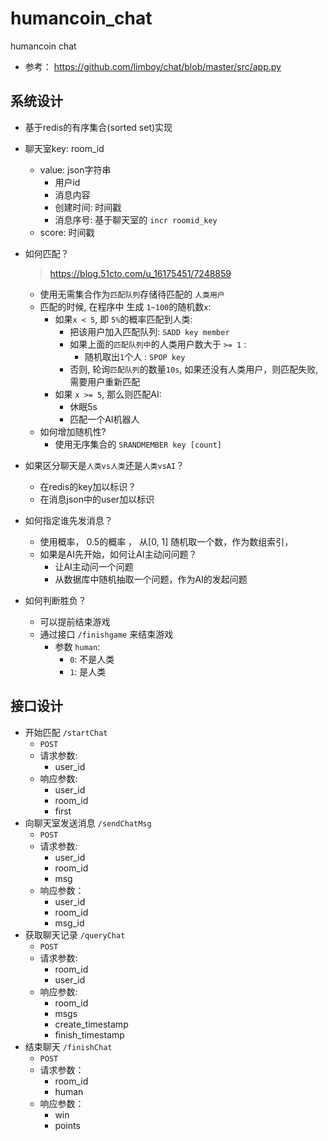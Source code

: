 # humancoin_chat
humancoin chat


- 参考： https://github.com/limboy/chat/blob/master/src/app.py

## 系统设计
- 基于redis的有序集合(sorted set)实现
- 聊天室key:  room_id
  - value:  json字符串
    - 用户id
    - 消息内容
    - 创建时间: 时间戳
    - 消息序号: 基于聊天室的 `incr roomid_key`
  - score: 时间戳
- 如何匹配？
    > https://blog.51cto.com/u_16175451/7248859
  - 使用无需集合作为`匹配队列`存储待匹配的 `人类用户`
  - 匹配的时候, 在程序中 生成 `1~100`的随机数`x`:
    - 如果`x < 5`, 即 `5%`的概率匹配到人类:
      - 把该用户加入匹配队列: `SADD key member`
      - 如果上面的`匹配队列中`的人类用户数大于 `>= 1` :
        - 随机取出`1`个人 : `SPOP key`
      - 否则, 轮询`匹配队列`的数量`10s`, 如果还没有人类用户，则匹配失败, 需要用户重新匹配
    - 如果 `x >= 5`, 那么则匹配AI:
      - 休眠5s
      - 匹配一个AI机器人
  - 如何增加随机性?
    - 使用无序集合的 `SRANDMEMBER key [count]`

- 如果区分聊天是`人类vs人类`还是`人类vsAI`？
  - 在redis的key加以标识？
  - 在消息json中的user加以标识

- 如何指定谁先发消息？
  - 使用概率， 0.5的概率 ， 从[0, 1] 随机取一个数，作为数组索引，
  - 如果是AI先开始，如何让AI主动问问题？
    - 让AI主动问一个问题
    - 从数据库中随机抽取一个问题，作为AI的发起问题

- 如何判断胜负？
  - 可以提前结束游戏
  - 通过接口  `/finishgame` 来结束游戏
    - 参数 `human`:
      - `0`: 不是人类
      - `1`: 是人类


## 接口设计

- 开始匹配 `/startChat`
  - `POST`
  - 请求参数:
    - user_id
  - 响应参数:
    - user_id
    - room_id
    - first
- 向聊天室发送消息 `/sendChatMsg`
  - `POST`
  - 请求参数:
    - user_id
    - room_id
    - msg
  - 响应参数：
    - user_id
    - room_id
    - msg_id
- 获取聊天记录 `/queryChat`
  - `POST`
  - 请求参数:
    - room_id
    - user_id
  - 响应参数:
    - room_id
    - msgs
    - create_timestamp
    - finish_timestamp
- 结束聊天 `/finishChat`
  - `POST`
  - 请求参数：
    - room_id
    - human
  - 响应参数：
    - win
    - points